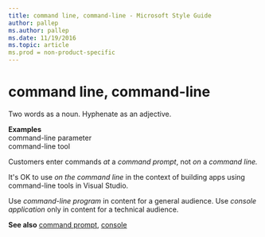 ```yaml
---
title: command line, command-line - Microsoft Style Guide
author: pallep
ms.author: pallep
ms.date: 11/19/2016
ms.topic: article
ms.prod = non-product-specific
---
```


# command line, command-line

Two words as a noun. Hyphenate as an adjective.

**Examples**  
command-line parameter   
command-line tool

Customers enter commands *at* a *command prompt*, not *on* a *command line.*

It's OK to use *on the command line* in the context of building apps using command-line tools in Visual Studio.

Use *command-line program* in content for a general audience. Use *console application* only in content for a technical audience. 

**See also** [command prompt](/style-guide/a-z-word-list-term-collections/c/command-prompt), [console](/style-guide/a-z-word-list-term-collections/c/console)
